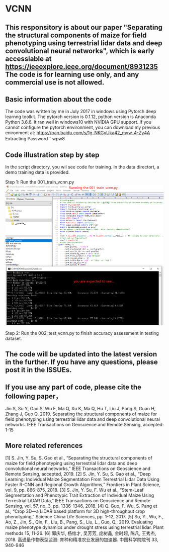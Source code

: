 # VCNN
## This responsitory is about our paper "Separating the structural components of maize for field phenotyping using terrestrial lidar data and deep convolutional neural networks", which is early accessiable at https://ieeexplore.ieee.org/document/8931235 The code is for learning use only, and any commercial use is not allowed.

## Basic information about the code
The code was written by me in July 2017 in windows using Pytorch deep learnng toolkit. The pytorch version is 0.1.12, python version is Anaconda Python 3.6.6.
It ran well in windows10 with NVIDIA GPU support. 
If you cannot configure the pytorch environment, you can download my previous enironment at: https://pan.baidu.com/s/1g-NKGyUka42_mvw-4-Zy4A   Extracting Password：wpw8


## Code illustration step by step
In the script directory, you wil see code for training.
In the data directort, a demo training data is provided. 

Step 1: Run the 001_train_vcnn.py
![traindemo](https://github.com/ShichaoJin/VCNN/blob/master/IMG/train_demo.png)






Step 2: Run the 002_test_vcnn.py  to finish accuracy assessment in testing dataset.

## The code will be updated into the latest version in the further. If you have any questions, please post it in the ISSUEs.



## If you use any part of code, please cite the following paper，
Jin S, Su Y, Gao S, Wu F, Ma Q, Xu K, Ma Q, Hu T, Liu J, Pang S, Guan H, Zhang J, Guo Q. 2019. 
Separating the structural components of maize for field phenotyping using terrestrial lidar data and deep convolutional neural networks. 
IEEE Transactions on Geoscience and Remote Sensing, accepted: 1-15

## More related references
[1] S. Jin, Y. Su, S. Gao et al., “Separating the structural components of maize for field phenotyping using terrestrial lidar data and deep convolutional neural networks,” IEEE Transactions on Geoscience and Remote Sensing, accepted, 2019.
[2] S. Jin, Y. Su, S. Gao et al., “Deep Learning: Individual Maize Segmentation From Terrestrial Lidar Data Using Faster R-CNN and Regional Growth Algorithms,” Frontiers in Plant Science, vol. 9, pp. 866-875, 2018.
[3] S. Jin, Y. Su, F. Wu et al., “Stem-Leaf Segmentation and Phenotypic Trait Extraction of Individual Maize Using Terrestrial LiDAR Data,” IEEE Transactions on Geoscience and Remote Sensing, vol. 57, no. 3, pp. 1336-1346, 2018.
[4] Q. Guo, F. Wu, S. Pang et al., “Crop 3D—a LiDAR based platform for 3D high-throughput crop phenotyping,” Science China Life Sciences, pp. 1-12, 2017.
[5] Su, Y., Wu, F., Ao, Z., Jin, S., Qin, F., Liu, B., Pang, S., Liu, L., Guo, Q., 2019. Evaluating maize phenotype dynamics under drought stress using terrestrial lidar. Plant methods 15, 11-26.
[6] 郭庆华, 杨维才, 吴芳芳, 庞树鑫, 金时超, 陈凡, 王秀杰, 2018. 高通量作物表型监测: 育种和精准农业发展的加速器. 中国科学院院刊 33, 940-946
